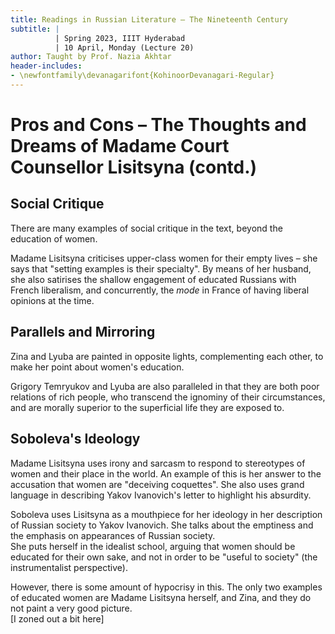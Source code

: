 ```yaml
---
title: Readings in Russian Literature – The Nineteenth Century
subtitle: |
          | Spring 2023, IIIT Hyderabad
          | 10 April, Monday (Lecture 20)
author: Taught by Prof. Nazia Akhtar
header-includes:
- \newfontfamily\devanagarifont{KohinoorDevanagari-Regular}
---
```


# Pros and Cons – The Thoughts and Dreams of Madame Court Counsellor Lisitsyna (contd.)
## Social Critique
There are many examples of social critique in the text, beyond the education of women.

Madame Lisitsyna criticises upper-class women for their empty lives – she says that "setting examples is their specialty". By means of her husband, she also satirises the shallow engagement of educated Russians with French liberalism, and concurrently, the *mode* in France of having liberal opinions at the time.

## Parallels and Mirroring
Zina and Lyuba are painted in opposite lights, complementing each other, to make her point about women's education.

Grigory Temryukov and Lyuba are also paralleled in that they are both poor relations of rich people, who transcend the ignominy of their circumstances, and are morally superior to the superficial life they are exposed to.

## Soboleva's Ideology
Madame Lisitsyna uses irony and sarcasm to respond to stereotypes of women and their place in the world. An example of this is her answer to the accusation that women are "deceiving coquettes". She also uses grand language in describing Yakov Ivanovich's letter to highlight his absurdity.

Soboleva uses Lisitsyna as a mouthpiece for her ideology in her description of Russian society to Yakov Ivanovich. She talks about the emptiness and the emphasis on appearances of Russian society.  
She puts herself in the idealist school, arguing that women should be educated for their own sake, and not in order to be "useful to society" (the instrumentalist perspective).

However, there is some amount of hypocrisy in this. The only two examples of educated women are Madame Lisitsyna herself, and Zina, and they do not paint a very good picture.  
[I zoned out a bit here]
